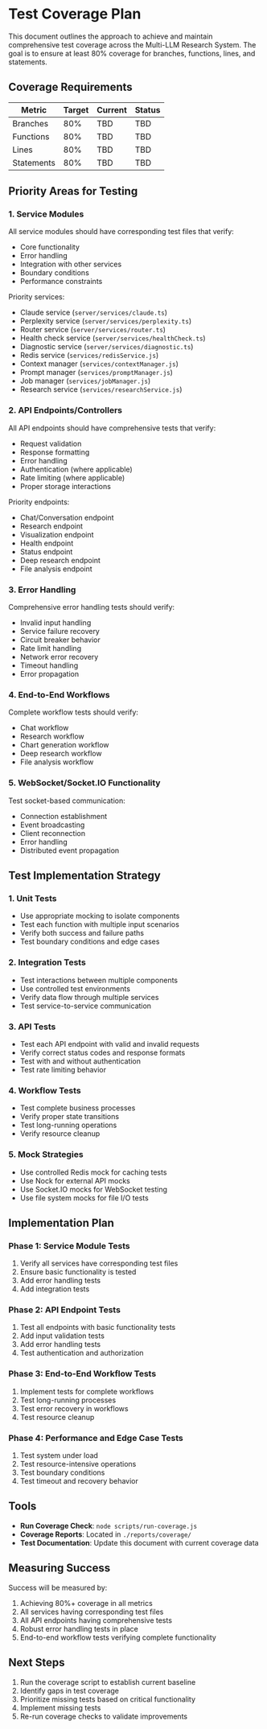 # Test Coverage Plan

This document outlines the approach to achieve and maintain comprehensive test coverage across the Multi-LLM Research System. The goal is to ensure at least 80% coverage for branches, functions, lines, and statements.

## Coverage Requirements

| Metric     | Target | Current | Status |
|------------|--------|---------|--------|
| Branches   | 80%    | TBD     | TBD    |
| Functions  | 80%    | TBD     | TBD    |
| Lines      | 80%    | TBD     | TBD    |
| Statements | 80%    | TBD     | TBD    |

## Priority Areas for Testing

### 1. Service Modules

All service modules should have corresponding test files that verify:
- Core functionality
- Error handling
- Integration with other services
- Boundary conditions
- Performance constraints

Priority services:
- Claude service (`server/services/claude.ts`)
- Perplexity service (`server/services/perplexity.ts`)
- Router service (`server/services/router.ts`)
- Health check service (`server/services/healthCheck.ts`)
- Diagnostic service (`server/services/diagnostic.ts`)
- Redis service (`services/redisService.js`)
- Context manager (`services/contextManager.js`)
- Prompt manager (`services/promptManager.js`)
- Job manager (`services/jobManager.js`)
- Research service (`services/researchService.js`)

### 2. API Endpoints/Controllers

All API endpoints should have comprehensive tests that verify:
- Request validation
- Response formatting
- Error handling
- Authentication (where applicable)
- Rate limiting (where applicable)
- Proper storage interactions

Priority endpoints:
- Chat/Conversation endpoint
- Research endpoint
- Visualization endpoint
- Health endpoint
- Status endpoint
- Deep research endpoint
- File analysis endpoint

### 3. Error Handling

Comprehensive error handling tests should verify:
- Invalid input handling
- Service failure recovery
- Circuit breaker behavior
- Rate limit handling
- Network error recovery
- Timeout handling
- Error propagation

### 4. End-to-End Workflows

Complete workflow tests should verify:
- Chat workflow
- Research workflow
- Chart generation workflow
- Deep research workflow
- File analysis workflow

### 5. WebSocket/Socket.IO Functionality

Test socket-based communication:
- Connection establishment
- Event broadcasting
- Client reconnection
- Error handling
- Distributed event propagation

## Test Implementation Strategy

### 1. Unit Tests

- Use appropriate mocking to isolate components
- Test each function with multiple input scenarios
- Verify both success and failure paths
- Test boundary conditions and edge cases

### 2. Integration Tests

- Test interactions between multiple components
- Use controlled test environments
- Verify data flow through multiple services
- Test service-to-service communication

### 3. API Tests

- Test each API endpoint with valid and invalid requests
- Verify correct status codes and response formats
- Test with and without authentication
- Test rate limiting behavior

### 4. Workflow Tests

- Test complete business processes
- Verify proper state transitions
- Test long-running operations
- Verify resource cleanup

### 5. Mock Strategies

- Use controlled Redis mock for caching tests
- Use Nock for external API mocks
- Use Socket.IO mocks for WebSocket testing
- Use file system mocks for file I/O tests

## Implementation Plan

### Phase 1: Service Module Tests
1. Verify all services have corresponding test files
2. Ensure basic functionality is tested
3. Add error handling tests
4. Add integration tests

### Phase 2: API Endpoint Tests
1. Test all endpoints with basic functionality tests
2. Add input validation tests
3. Add error handling tests
4. Test authentication and authorization

### Phase 3: End-to-End Workflow Tests
1. Implement tests for complete workflows
2. Test long-running processes
3. Test error recovery in workflows
4. Test resource cleanup

### Phase 4: Performance and Edge Case Tests
1. Test system under load
2. Test resource-intensive operations
3. Test boundary conditions
4. Test timeout and recovery behavior

## Tools

- **Run Coverage Check**: `node scripts/run-coverage.js`
- **Coverage Reports**: Located in `./reports/coverage/`
- **Test Documentation**: Update this document with current coverage data

## Measuring Success

Success will be measured by:
1. Achieving 80%+ coverage in all metrics
2. All services having corresponding test files
3. All API endpoints having comprehensive tests
4. Robust error handling tests in place
5. End-to-end workflow tests verifying complete functionality

## Next Steps

1. Run the coverage script to establish current baseline
2. Identify gaps in test coverage
3. Prioritize missing tests based on critical functionality
4. Implement missing tests
5. Re-run coverage checks to validate improvements